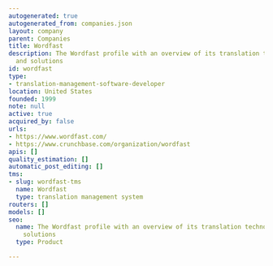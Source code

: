 ```yaml
---
autogenerated: true
autogenerated_from: companies.json
layout: company
parent: Companies
title: Wordfast
description: The Wordfast profile with an overview of its translation technologies
  and solutions
id: wordfast
type:
- translation-management-software-developer
location: United States
founded: 1999
note: null
active: true
acquired_by: false
urls:
- https://www.wordfast.com/
- https://www.crunchbase.com/organization/wordfast
apis: []
quality_estimation: []
automatic_post_editing: []
tms:
- slug: wordfast-tms
  name: Wordfast
  type: translation management system
routers: []
models: []
seo:
  name: The Wordfast profile with an overview of its translation technologies and
    solutions
  type: Product

---
```


